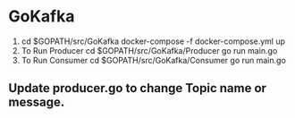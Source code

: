 # GoKafka
1. cd $GOPATH/src/GoKafka
docker-compose -f docker-compose.yml up
2. To Run Producer
cd $GOPATH/src/GoKafka/Producer
go run main.go
3. To Run Consumer
cd $GOPATH/src/GoKafka/Consumer
go run main.go

## Update producer.go to change Topic name or message.